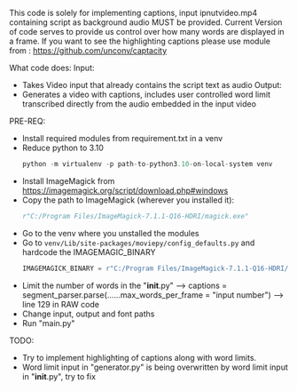 This code is solely for implementing captions, input ipnutvideo.mp4 containing script as background audio MUST be provided.
Current Version of code serves to provide us control over how many words are displayed in a frame.
If you want to see the highlighting captions please use module from : https://github.com/unconv/captacity

What code does:
Input:
- Takes Video input that already contains the script text as audio
Output:
- Generates a video with captions, includes user controlled word limit transcribed directly from the audio embedded in the input video

PRE-REQ:
- Install required modules from requirement.txt in a venv
- Reduce python to 3.10
    ```python 
    python -m virtualenv -p path-to-python3.10-on-local-system venv
    ```
- Install ImageMagick from https://imagemagick.org/script/download.php#windows
- Copy the path to ImageMagick (wherever you installed it): 
    ```python
    r"C:/Program Files/ImageMagick-7.1.1-Q16-HDRI/magick.exe"
    ```
- Go to the venv where you unstalled the modules
- Go to ```venv/Lib/site-packages/moviepy/config_defaults.py``` and hardcode the IMAGEMAGIC_BINARY
    ```python
    IMAGEMAGICK_BINARY = r"C:/Program Files/ImageMagick-7.1.1-Q16-HDRI/magick.exe" # earlier: os.getenv('IMAGEMAGICK_BINARY', 'auto-detect')
    ```
- Limit the number of words in the "__init__.py" --> captions = segment_parser.parse(......max_words_per_frame = "input number") --> line 129 in RAW code
- Change input, output and font paths
- Run "main.py"

TODO: 
- Try to implement highlighting of captions along with word limits.
- Word limit input in "generator.py" is being overwritten by word limit input in "__init__.py", try to fix
